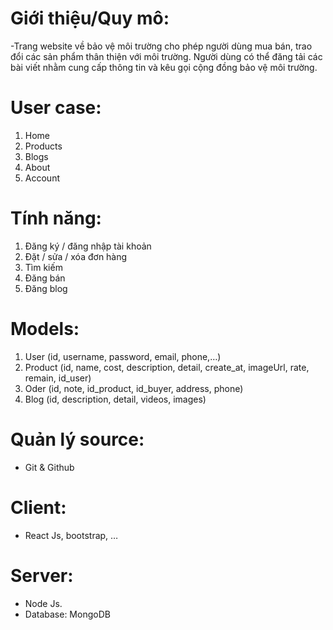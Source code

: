 # Giới thiệu/Quy mô:

-Trang website về bảo vệ môi trường cho phép người dùng mua bán, trao đổi các sản phẩm thân thiện với môi trường. Người dùng có thể đăng tải các bài viết nhằm cung cấp thông tin và kêu gọi cộng đồng bảo vệ môi trường.

# User case:

1. Home
2. Products
3. Blogs
4. About
5. Account

# Tính năng:

1. Đăng ký / đăng nhập tài khoản
2. Đặt / sửa / xóa đơn hàng
3. Tìm kiếm
4. Đăng bán
5. Đăng blog

# Models:

1. User (id, username, password, email, phone,…)
2. Product (id, name, cost, description, detail, create_at, imageUrl, rate, remain, id_user)
3. Oder (id, note, id_product, id_buyer, address, phone)
4. Blog (id, description, detail, videos, images)

# Quản lý source:

- Git & Github

# Client:

- React Js, bootstrap, …

# Server:

- Node Js.
- Database: MongoDB
